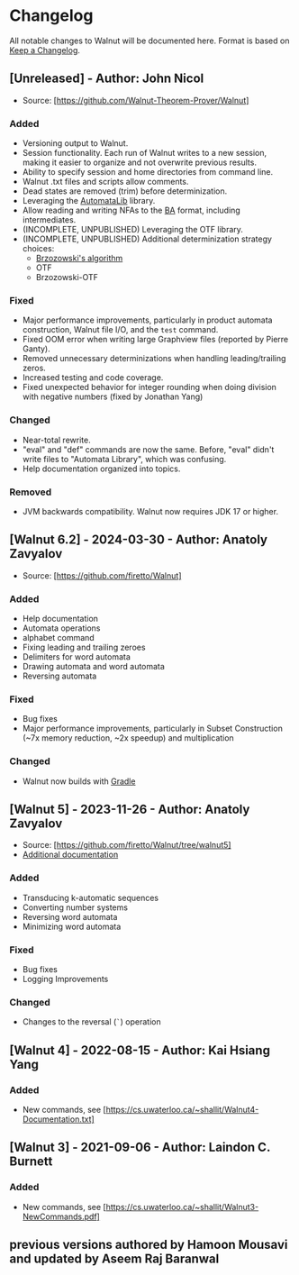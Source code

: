 # Changelog

All notable changes to Walnut will be documented here. Format is based on [Keep a Changelog](https://keepachangelog.com/en/1.1.0/).

## [Unreleased] - Author: John Nicol

- Source: [https://github.com/Walnut-Theorem-Prover/Walnut]

### Added

- Versioning output to Walnut.
- Session functionality. Each run of Walnut writes to a new session, making it easier to organize and not overwrite previous results.
- Ability to specify session and home directories from command line.
- Walnut .txt files and scripts allow comments.
- Dead states are removed (trim) before determinization.
- Leveraging the [AutomataLib](https://github.com/LearnLib/automatalib) library.
- Allow reading and writing NFAs to the [BA](https://languageinclusion.org/doku.php?id=tools) format, including intermediates.
- (INCOMPLETE, UNPUBLISHED) Leveraging the OTF library.
- (INCOMPLETE, UNPUBLISHED) Additional determinization strategy choices:
  * [Brzozowski's algorithm](https://en.wikipedia.org/wiki/DFA_minimization#Brzozowski's_algorithm)
  * OTF
  * Brzozowski-OTF

### Fixed

- Major performance improvements, particularly in product automata construction, Walnut file I/O, and the `test` command.
- Fixed OOM error when writing large Graphview files (reported by Pierre Ganty).
- Removed unnecessary determinizations when handling leading/trailing zeros.
- Increased testing and code coverage.
- Fixed unexpected behavior for integer rounding when doing division with negative numbers (fixed by Jonathan Yang)
        
### Changed

- Near-total rewrite.
- "eval" and "def" commands are now the same. Before, "eval" didn't write files to "Automata Library", which was confusing.
- Help documentation organized into topics.

### Removed

- JVM backwards compatibility. Walnut now requires JDK 17 or higher.

## [Walnut 6.2] - 2024-03-30 - Author: Anatoly Zavyalov

- Source: [https://github.com/firetto/Walnut]

### Added

- Help documentation
- Automata operations
- alphabet command
- Fixing leading and trailing zeroes
- Delimiters for word automata
- Drawing automata and word automata
- Reversing automata

### Fixed

- Bug fixes
- Major performance improvements, particularly in Subset Construction (~7x memory reduction, ~2x speedup) and multiplication

### Changed

- Walnut now builds with [Gradle](https://gradle.org/)

## [Walnut 5] - 2023-11-26 - Author: Anatoly Zavyalov

- Source: [https://github.com/firetto/Walnut/tree/walnut5]
- [Additional documentation](https://cs.uwaterloo.ca/~shallit/walnut-5-doc.txt)

### Added

- Transducing k-automatic sequences
- Converting number systems
- Reversing word automata
- Minimizing word automata

### Fixed

- Bug fixes
- Logging Improvements

### Changed

- Changes to the reversal (`` ` ``) operation

## [Walnut 4] - 2022-08-15 - Author: Kai Hsiang Yang

### Added

- New commands, see [https://cs.uwaterloo.ca/~shallit/Walnut4-Documentation.txt]

## [Walnut 3] - 2021-09-06 - Author: Laindon C. Burnett

### Added

- New commands, see [https://cs.uwaterloo.ca/~shallit/Walnut3-NewCommands.pdf]

## previous versions authored by Hamoon Mousavi and updated by Aseem Raj Baranwal
